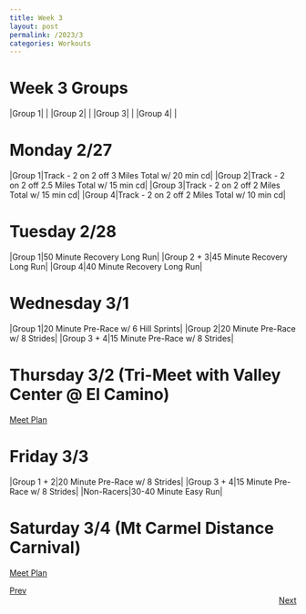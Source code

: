 ```yaml
---
title: Week 3
layout: post
permalink: /2023/3
categories: Workouts
---
```



# Week 3 Groups

|Group 1| |
|Group 2| |
|Group 3| |
|Group 4| |

# Monday 2/27 

|Group 1|Track - 2 on 2 off 3 Miles Total w/ 20 min cd|
|Group 2|Track - 2 on 2 off 2.5 Miles Total w/ 15 min cd|
|Group 3|Track - 2 on 2 off 2 Miles Total w/ 15 min cd|
|Group 4|Track - 2 on 2 off 2 Miles Total w/ 10 min cd|

# Tuesday 2/28

|Group 1|50 Minute Recovery Long Run|
|Group 2 + 3|45 Minute Recovery Long Run|
|Group 4|40 Minute Recovery Long Run|

# Wednesday 3/1

|Group 1|20 Minute Pre-Race w/ 6 Hill Sprints|
|Group 2|20 Minute Pre-Race w/ 8 Strides|
|Group 3 + 4|15 Minute Pre-Race w/ 8 Strides|

# Thursday 3/2 (Tri-Meet with Valley Center @ El Camino)

[Meet Plan]({{site.baseurl}}/2023/VC_EC)

# Friday 3/3

|Group 1 + 2|20 Minute Pre-Race w/ 8 Strides|
|Group 3 + 4|15 Minute Pre-Race w/ 8 Strides|
|Non-Racers|30-40 Minute Easy Run|

# Saturday 3/4 (Mt Carmel Distance Carnival)

[Meet Plan]({{site.baseurl}}/2023/MCDC)

<div style="text-align: left"> <a href="{{site.baseurl}}/2023/2">Prev</a></div> 
<div style="text-align: right"> <a href="{{site.baseurl}}/2023/4">Next</a></div>